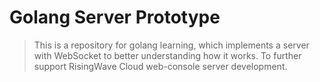 # Golang Server Prototype

> This is a repository for golang learning, which implements a server with WebSocket to better understanding how it works. To further support RisingWave Cloud web-console server development.

